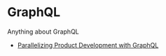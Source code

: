 # GraphQL 

Anything about GraphQL 

* [Parallelizing Product Development with GraphQL](https://www.infoq.com/presentations/graphql-sdl)